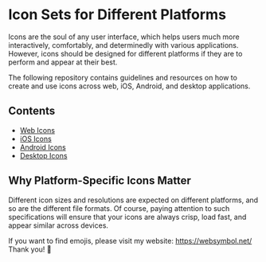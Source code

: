 # Icon Sets for Different Platforms

Icons are the soul of any user interface, which helps users much more interactively, comfortably, and determinedly with various applications. However, icons should be designed for different platforms if they are to perform and appear at their best.

The following repository contains guidelines and resources on how to create and use icons across web, iOS, Android, and desktop applications.

## Contents
- [Web Icons](web_icons.md)
- [iOS Icons](ios_icons.md)
- [Android Icons](android_icons.md)
- [Desktop Icons](desktop_icons.md)

## Why Platform-Specific Icons Matter
Different icon sizes and resolutions are expected on different platforms, and so are the different file formats. Of course, paying attention to such specifications will ensure that your icons are always crisp, load fast, and appear similar across devices.

If you want to find emojis, please visit my website: <a href="https://websymbol.net/" target="_blank">https://websymbol.net/</a>
<br/>
Thank you! 💞️ 
